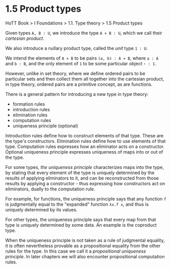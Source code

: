 # 1.5 Product types

HoTT Book > I Foundations > 1.1. Type theory > 1.5 Product types

Given types `A, B : U`, we introduce the type `A × B : U`, which we call their *cartesian product*.

We also introduce a nullary product type, called the *unit* type `1 : U`.

We intend the elements of `A × B` to be pairs `(a, b) : A × B`, where `a : A` and `b : B`, and the only element of `1` to be some particular object `⋆ : 1`.

However, unlike in set theory, where we define ordered pairs to be particular sets and then collect them all together into the cartesian product, in type theory, ordered pairs are a primitive concept, as are functions.

There is a general pattern for introducing a new type in type theory:
- formation rules
- introduction rules
- elimination rules
- computation rules
- uniqueness principle (optional)

Introduction rules define how to construct elements of that type. These are the type's constructors. Elimination rules define how to use elements of that type. Computation rules expresses how an eliminator acts on a constructor. Optional uniqueness principle expresses uniqueness of maps into or out of the type.

For some types, *the uniqueness principle* characterizes maps into the type, by stating that every element of the type is uniquely determined by the results of applying eliminators to it, and can be reconstructed from those results by applying a constructor - thus expressing how constructors act on eliminators, dually to the computation rule.

For example, for functions, the uniqueness principle says that any function `f` is judgmentally equal to the "expanded" function `λx.f x`, and thus is uniquely determined by its values.

For other types, the uniqueness principle says that every map from that type is uniquely determined by some data. An example is the coproduct type.

When the uniqueness principle is not taken as a rule of judgmental equality, it is often nevertheless provable as a propositional equality from the other rules for the type. In this case we call it a *propositional uniqueness principle*. In later chapters we will also encounter propositional computation rules.
